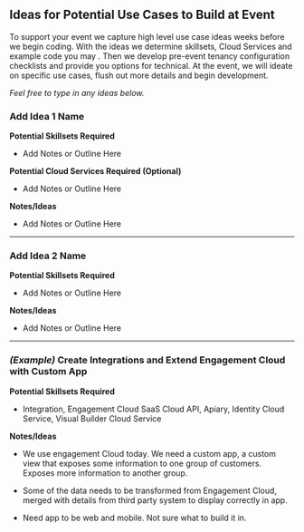 ## Ideas for Potential Use Cases to Build at Event

To support your event we capture high level use case ideas weeks before we begin coding. With the ideas we determine skillsets, Cloud Services and example code you may . Then we develop pre-event tenancy configuration checklists and provide you options for technical. At the event, we will ideate on specific use cases, flush out more details and begin development.

_Feel free to type in any ideas below._

### Add Idea 1 Name

**Potential Skillsets Required**
- Add Notes or Outline Here

**Potential Cloud Services Required (Optional)**
- Add Notes or Outline Here

**Notes/Ideas**
- Add Notes or Outline Here

---
### Add Idea 2 Name

**Potential Skillsets Required**
- Add Notes or Outline Here

**Notes/Ideas**
- Add Notes or Outline Here

-------------------------------------------------------------------------------
### _(Example)_ Create Integrations and Extend Engagement Cloud with Custom App

**Potential Skillsets Required**
- Integration, Engagement Cloud SaaS Cloud API, Apiary, Identity Cloud Service, Visual Builder Cloud Service

**Notes/Ideas**

- We use engagement Cloud today. We need a custom app, a custom view that exposes some information to one group of customers. Exposes more information to another group.

- Some of the data needs to be transformed from Engagement Cloud, merged with details from third party system to display correctly in app.

- Need app to be web and mobile. Not sure what to build it in.
